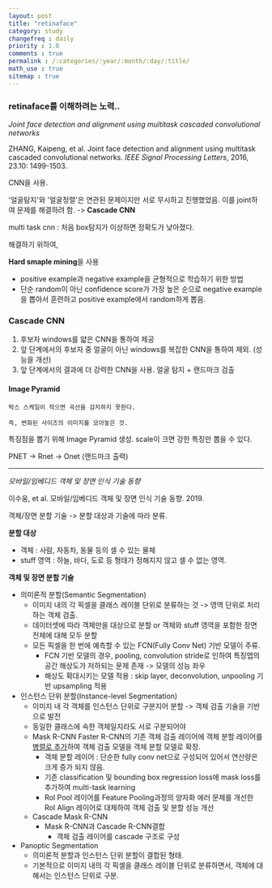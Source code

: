 ```yaml
---
layout: post
title: "retinaface"
category: study
changefreq : daily
priority : 1.0
comments : true
permalink : /:categories/:year/:month/:day/:title/
math_use : true
sitemap : true
---
```


### retinaface를 이해하려는 노력..

*Joint face detection and alignment using multitask cascaded convolutional networks*



ZHANG, Kaipeng, et al. Joint face detection and alignment using multitask cascaded convolutional networks. *IEEE Signal Processing Letters*, 2016, 23.10: 1499-1503.



CNN을 사용.



'얼굴탐지'와 '얼굴정렬'은 연관된 문제이지만 서로 무시하고 진행했었음. 이를 joint하여 문제를 해결하려 함. -> **Cascade CNN**



multi task cnn : 처음 box탐지가 이상하면 정확도가 낮아졌다.



해결하기 위하여,



**Hard smaple mining**을 사용

- positive example과 negative example을 균형적으로 학습하기 위한 방법
- 단순 random이 아닌 confidence score가 가장 높은 순으로 negative example을 뽑아서 훈련하고 positive example에서 random하게 뽑음.



### Cascade CNN

1. 후보자 windows를 얇은 CNN을 통하여 제공
2. 앞 단계에서의 후보자 중 얼굴이 아닌 windows를 복잡한 CNN을 통하여 제외. (성능을 개선)
3. 앞 단계에서의 결과에 더 강력한 CNN을 사용. 얼굴 탐지 + 랜드마크 검출



#### Image Pyramid

```
박스 스케일이 작으면 곡선을 감지하지 못한다. 

즉, 변화된 사이즈의 이미지를 모아놓은 것.
```



특징점을 뽑기 위해 Image Pyramid 생성. scale이 크면 강한 특징만 뽑을 수 있다. 

PNET -> Rnet -> Onet (랜드마크 출력)



***

*모바일/임베디드 객체 및 장면 인식 기술 동향*



이수웅, et al. 모바일/임베디드 객체 및 장면 인식 기술 동향. 2019.



객체/장면 분할 기술 -> 분할 대상과 기술에 따라 분류.



**분할 대상** 

- 객체 : 사람, 자동차, 동물 등의 셀 수 있는 물체
- stuff 영역 : 하늘, 바다, 도로 등 형태가 정해지지 않고 셀 수 없는 영역.



**객체 및 장면 분할 기술**

- 의미론적 분할(Semantic Segmentation)
  - 이미지 내의 각 픽셀을 클래스 레이블 단위로 분류하는 것 -> 영역 단위로 처리하는 객체 검출.
  - 데이터셋에 따라 객체만을 대상으로 분할 or 객체와 stuff 영역을 포함한 장면 전체에 대해 모두 분할
  - 모든 픽셀을 한 번에 예측할 수 있는 FCN(Fully Conv Net) 기반 모델이 주류.
    - FCN 기반 모델의 경우, pooling, convolution stride로 인하여 특징맵의 공간 해상도가 저하되는 문제 존재 -> 모델의 성능 좌우
    - 해상도 확대시키는 모델 적용 : skip layer, deconvolution, unpooling 기반 upsampling 적용
- 인스턴스 단위 분할(Instance-level Segmentation)
  - 이미지 내 각 객체를 인스턴스 단위로 구분지어 분할 -> 객체 검출 기술을 기반으로 발전
  - 동일한 클래스에 속한 객체일지라도 서로 구분되어야
  - Mask R-CNN
    Faster R-CNN의 기존 객체 검출 레이어에 객체 분할 레이어를 <u>병렬로 추가</u>하여 객체 검출 모델을 객체 분할 모델로 확장.
    - 객체 분할 레이어 : 단순한 fully conv net으로 구성되어 있어서 연산량은 크게 증가 되지 않음.
    - 기존 classification 및 bounding box regression loss에 mask loss를 추가하여  multi-task learning 
    - RoI Pool 레이어를 Feature Pooling과정의 양자화 에러 문제를 개선한 RoI Align 레이어로 대체하여 객체 검출 및 분할 성능 개선
  - Cascade Mask R-CNN
    - Mask R-CNN과 Cascade R-CNN결합
      - 객체 검출 레이어를 cascade 구조로 구성
- Panoptic Segmentation
  - 의미론적 분할과 인스턴스 단위 분할이 결합된 형태.
  - 기본적으로 이미지 내의 각 픽셀을 클래스 레이블 단위로 분류하면서, 객체에 대해서는 인스턴스 단위로 구분.
